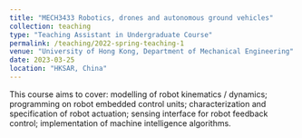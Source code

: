 ```yaml
---
title: "MECH3433 Robotics, drones and autonomous ground vehicles"
collection: teaching
type: "Teaching Assistant in Undergraduate Course"
permalink: /teaching/2022-spring-teaching-1
venue: "University of Hong Kong, Department of Mechanical Engineering"
date: 2023-03-25
location: "HKSAR, China"
---
```


This course aims to cover: modelling of robot kinematics / dynamics; programming on robot embedded control units; characterization and specification of robot actuation; sensing interface for robot feedback control; implementation of machine intelligence algorithms.